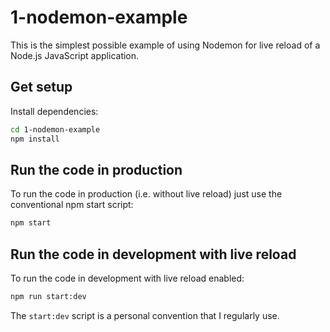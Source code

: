 # 1-nodemon-example

This is the simplest possible example of using Nodemon for live reload of a Node.js JavaScript application.

## Get setup

Install dependencies:

```bash
cd 1-nodemon-example
npm install
```

## Run the code in production

To run the code in production (i.e. without live reload) just use the conventional npm start script:

```bash
npm start
```

## Run the code in development with live reload

To run the code in development with live reload enabled:

```bash
npm run start:dev
```

The `start:dev` script is a personal convention that I regularly use. 